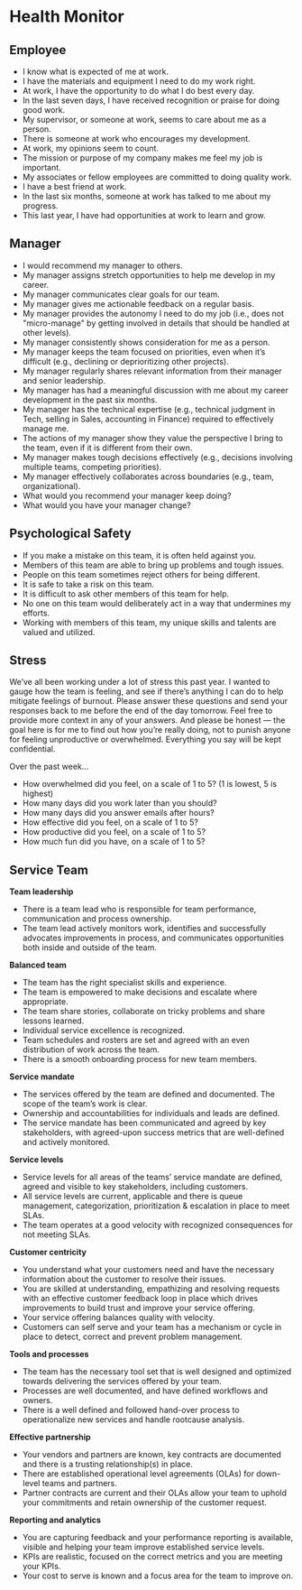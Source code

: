 
# Health Monitor
## Employee

- I know what is expected of me at work.
- I have the materials and equipment I need to do my work right.
- At work, I have the opportunity to do what I do best every day.
- In the last seven days, I have received recognition or praise for doing good work.
- My supervisor, or someone at work, seems to care about me as a person.
- There is someone at work who encourages my development.
- At work, my opinions seem to count.
- The mission or purpose of my company makes me feel my job is important.
- My associates or fellow employees are committed to doing quality work.
- I have a best friend at work.
- In the last six months, someone at work has talked to me about my progress.
- This last year, I have had opportunities at work to learn and grow.

## Manager

- I would recommend my manager to others.
- My manager assigns stretch opportunities to help me develop in my career.
- My manager communicates clear goals for our team.
- My manager gives me actionable feedback on a regular basis.
- My manager provides the autonomy I need to do my job (i.e., does not "micro-manage" by getting involved in details that should be handled at other levels).
- My manager consistently shows consideration for me as a person.
- My manager keeps the team focused on priorities, even when it’s difficult (e.g., declining or deprioritizing other projects).
- My manager regularly shares relevant information from their manager and senior leadership.
- My manager has had a meaningful discussion with me about my career development in the past six months.
- My manager has the technical expertise (e.g., technical judgment in Tech, selling in Sales, accounting in Finance) required to effectively manage me.
- The actions of my manager show they value the perspective I bring to the team, even if it is different from their own.
- My manager makes tough decisions effectively (e.g., decisions involving multiple teams, competing priorities).
- My manager effectively collaborates across boundaries (e.g., team, organizational).
- What would you recommend your manager keep doing?
- What would you have your manager change?

## Psychological Safety

- If you make a mistake on this team, it is often held against you.
- Members of this team are able to bring up problems and tough issues.
- People on this team sometimes reject others for being different.
- It is safe to take a risk on this team.
- It is difficult to ask other members of this team for help.
- No one on this team would deliberately act in a way that undermines my efforts.
- Working with members of this team, my unique skills and talents are valued and utilized.

## Stress

We’ve all been working under a lot of stress this past year. I wanted to gauge how the team is feeling, and see if there’s anything I can do to help mitigate feelings of burnout. Please answer these questions and send your responses back to me before the end of the day tomorrow. Feel free to provide more context in any of your answers. And please be honest — the goal here is for me to find out how you’re really doing, not to punish anyone for feeling unproductive or overwhelmed. Everything you say will be kept confidential.

Over the past week…

- How overwhelmed did you feel, on a scale of 1 to 5? (1 is lowest, 5 is highest)
- How many days did you work later than you should?
- How many days did you answer emails after hours?
- How effective did you feel, on a scale of 1 to 5?
- How productive did you feel, on a scale of 1 to 5?
- How much fun did you have, on a scale of 1 to 5?

## Service Team

**Team leadership** 
- There is a team lead who is responsible for team performance, communication and process ownership. 
- The team lead actively monitors work, identifies and successfully advocates improvements in process, and communicates opportunities both inside and outside of the team.

**Balanced team** 
- The team has the right specialist skills and experience. 
- The team is empowered to make decisions and escalate where appropriate. 
- The team share stories, collaborate on tricky problems and share lessons learned.
- Individual service excellence is recognized.
- Team schedules and rosters are set and agreed with an even distribution of work across the team. 
- There is a smooth onboarding process for new team members.

**Service mandate**
- The services offered by the team are defined and documented. The scope of the team’s work is clear.
- Ownership and accountabilities for individuals and leads are defined. 
- The service mandate has been communicated and agreed by key stakeholders, with agreed-upon success metrics that are well-defined and actively monitored.

**Service levels**
- Service levels for all areas of the teams’ service mandate are defined, agreed and visible to key stakeholders, including customers.
- All service levels are current, applicable and there is queue management, categorization, prioritization & escalation in place to meet SLAs. 
- The team operates at a good velocity with recognized consequences for not meeting SLAs.

**Customer centricity**
- You understand what your customers need and have the necessary information about the customer to resolve their issues. 
- You are skilled at understanding, empathizing and resolving requests with an effective customer feedback loop in place which drives improvements to build trust and
improve your service offering. 
- Your service offering balances quality with velocity.
- Customers can self serve and your team has a mechanism or cycle in place to detect, correct and prevent problem management. 

**Tools and processes**
- The team has the necessary tool set that is well designed and optimized towards delivering the services offered by your team.
- Processes are well documented, and have defined workflows and owners. 
- There is a well defined and followed hand-over process to operationalize new services and handle rootcause analysis.

**Effective partnership**
- Your vendors and partners are known, key contracts are documented and there is a trusting relationship(s) in place.
- There are established operational level agreements (OLAs) for down-level teams and partners. 
- Partner contracts are current and their OLAs allow your team to uphold your commitments and retain ownership of the customer request.

**Reporting and analytics**
- You are capturing feedback and your performance reporting is available, visible and helping your team improve established service levels. 
- KPIs are realistic, focused on the correct metrics and you are meeting your KPIs. 
- Your cost to serve is known and a focus area for the team to improve on.
